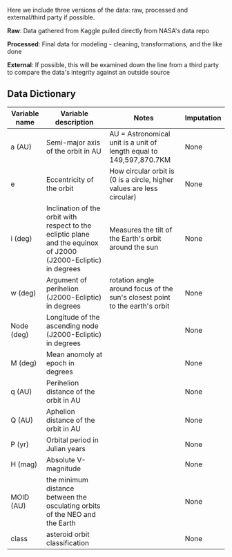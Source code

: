 Here we include three versions of the data: raw, processed and external/third party if possible.

**Raw**: Data gathered from Kaggle pulled directly from NASA's data repo

**Processed**: Final data for modeling - cleaning, transformations, and the like done

**External**: If possible, this will be examined down the line from a third party to compare the data's integrity against an outside source

## Data Dictionary

| Variable name | Variable description | Notes | Imputation |
|---------------|----------------------|-------|------------|
| a (AU) | Semi-major axis of the orbit in AU | AU = Astronomical unit is a unit of length equal to 149,597,870.7KM | None |
| e | Eccentricity of the orbit | How circular orbit is (0 is a circle, higher values are less circular) | None |
| i (deg) | Inclination of the orbit with respect to the ecliptic plane and the equinox of J2000 (J2000-Ecliptic) in degrees | Measures the tilt of the Earth's orbit around the sun | None |
| w (deg) | Argument of perihelion (J2000-Ecliptic) in degrees | rotation angle around focus of the sun's closest point to the earth's orbit | None |
| Node (deg) | Longitude of the ascending node (J2000-Ecliptic) in degrees |  | None |
| M (deg) | Mean anomoly at epoch in degrees |  | None |
| q (AU) | Perihelion distance of the orbit in AU |  | None |
| Q (AU) | Aphelion distance of the orbit in AU |  | None |
| P (yr) | Orbital period in Julian years |  | None |
| H (mag) | Absolute V-magnitude |  | None |
| MOID (AU) | the minimum distance between the osculating orbits of the NEO and the Earth |  | None |
| class | asteroid orbit classification |  | None |
